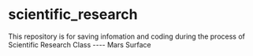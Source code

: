 # scientific_research
This repository is for saving infomation and coding during the process of Scientific  Research Class ---- Mars Surface
